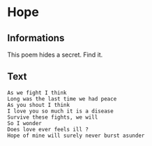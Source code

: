 # Hope

## Informations

This poem hides a secret. Find it.

## Text


```
As we fight I think
Long was the last time we had peace
As you shout I think
I love you so much it is a disease
Survive these fights, we will
So I wonder
Does love ever feels ill ?
Hope of mine will surely never burst asunder
```
